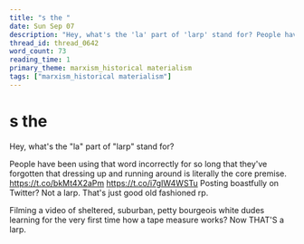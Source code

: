 ```yaml
---
title: "s the "
date: Sun Sep 07
description: "Hey, what's the 'la' part of 'larp' stand for? People have been using that word incorrectly for so long that they've forgotten that dressing up and running..."
thread_id: thread_0642
word_count: 73
reading_time: 1
primary_theme: marxism_historical materialism
tags: ["marxism_historical materialism"]
---
```


# s the 

Hey, what's the "la" part of "larp" stand for?

People have been using that word incorrectly for so long that they've forgotten that dressing up and running around is literally the core premise. https://t.co/bkMt4X2aPm https://t.co/i7gIW4WSTu Posting boastfully on Twitter? Not a larp. That's just good old fashioned rp.

Filming a video of sheltered, suburban, petty bourgeois white dudes learning for the very first time how a tape measure works? Now THAT'S a larp.